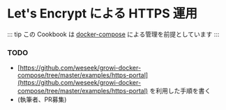 # Let's Encrypt による HTTPS 運用

::: tip
この Cookbook は [docker-compose](../getting-started/docker-compose.md) による管理を前提としています
:::

### TODO

* [https://github.com/weseek/growi-docker-compose/tree/master/examples/https-portal](https://github.com/weseek/growi-docker-compose/tree/master/examples/https-portal) を利用した手順を書く
* \(執筆者、PR募集\)

